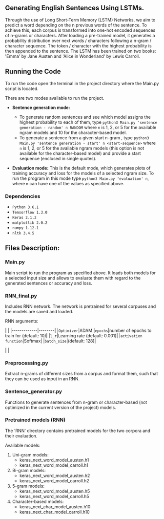 ## Generating English Sentences Using LSTMs.

Through the use of Long Short-Term Memory (LSTM) Networks, we aim to predict a word depending on the n previous words of the sentence. 
To achieve this, each corpus is transformed into one-hot encoded sequences of n-grams or characters. After loading a pre-trained model, it 
generates a probability distribution over next words / characters following a n-gram / character sequence. The token / character with the
 highest probability is then appended to the sentence.
 The LSTM has been trained on two books: 'Emma' by Jane Austen and 'Alice in Wonderland' by Lewis Carroll.

## Running the Code

To run the code open the terminal in the project directory where the Main.py script is located.

There are two modes available to run the project.

- <b>Sentence generation mode:</b> 
    - To generate random sentences and see which model assigns the highest probability to each of them, type 
```python3 Main.py 'sentence generation - random' n RANDOM```
where ```n``` is 1, 2, or 5 for the available ngram models and 10 for the character-based model.
    - To generate a sentence from a given start n-gram , type 
```python3 Main.py 'sentence generation - start' n <start-sequence>```
where ```n``` is 1, 2, or 5 for the available ngram models (this option is not available for the character-based model) 
and provide a start sequence (enclosed in single quotes).

- <b>Evaluation mode:</b> This is the default mode, which generates plots of training accuracy and loss for the models of a selected ngram size. 
To run the program in this mode type ```python3 Main.py 'evaluation' n```, where ```n``` can have one of the values as specified above.

### Dependencies

* `Python 3.6.1`
* `Tensorflow 1.3.0`
* `Keras 2.1.2`
* `matplotlib 2.0.2`
* `numpy 1.12.1`
* `nltk 3.4.5`

## Files Description: 

### Main.py 

Main script to run the program as specified above. It loads both models for a selected input size and allows to evaluate them with regard to the 
generated sentences or accuracy and loss.

### RNN_final.py

Includes RNN network. The network is pretrained for several corpuses and the models are saved and loaded.

RNN arguments:


 | |
	|-------------|--------|
	|`Optimizer`|ADAM
	|`epochs`|number of epochs to train for (default: 10)|
	|`l_r`|Learning rate (default: 0.001)|
	|`activation function`|Softmax|
	|`batch_size`|(default: 128)|
	
| |

### Preprocessing.py

Extract n-grams of different sizes from a corpus and format them, such that they can be used as input
 in an RNN.
 
 ### Sentence_generator.py
 Functions to generate sentences from n-gram or character-based (not optimized in the current version of the project) models.

### Pretrained models (RNN)

The 'RNN' directory contains pretrained models for the two corpora and their evaluation.

Available models:
1. Uni-gram models:
    - keras_next_word_model_austen.h1
    - keras_next_word_model_carroll.h1
2. Bi-gram models:
    - keras_next_word_model_austen.h2
    - keras_next_word_model_carroll.h2
3. 5-gram models:
    - keras_next_word_model_austen.h5
    - keras_next_word_model_carroll.h5
4. Character-based models:
    - keras_next_char_model_austen.h10
    - keras_next_char_model_carroll.h10

